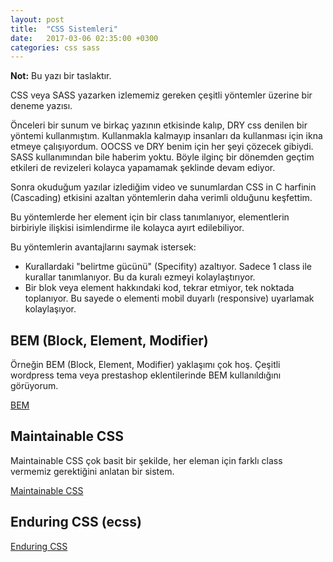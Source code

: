 ```yaml
---
layout: post
title:  "CSS Sistemleri"
date:   2017-03-06 02:35:00 +0300
categories: css sass
---
```


**Not:** Bu yazı bir taslaktır.

CSS veya SASS yazarken izlememiz gereken çeşitli yöntemler üzerine bir deneme yazısı.

Önceleri bir sunum ve birkaç yazının etkisinde kalıp, DRY css denilen bir yöntemi kullanmıştım. Kullanmakla kalmayıp insanları da kullanması için ikna etmeye çalışıyordum. OOCSS ve DRY benim için her şeyi çözecek gibiydi. SASS kullanımından bile haberim yoktu. Böyle ilginç bir dönemden geçtim etkileri de revizeleri kolayca yapamamak şeklinde devam ediyor.

Sonra okuduğum yazılar izlediğim video ve sunumlardan CSS in C harfinin (Cascading) etkisini azaltan yöntemlerin daha verimli olduğunu keşfettim.

Bu yöntemlerde her element için bir class tanımlanıyor, elementlerin birbiriyle ilişkisi isimlendirme ile kolayca ayırt edilebiliyor.

Bu yöntemlerin avantajlarını saymak istersek:

* Kurallardaki "belirtme gücünü" (Specifity) azaltıyor. Sadece 1 class ile kurallar tanımlanıyor. Bu da kuralı ezmeyi kolaylaştırıyor.
* Bir blok veya element hakkındaki kod, tekrar etmiyor, tek noktada toplanıyor. Bu sayede o elementi mobil duyarlı (responsive) uyarlamak kolaylaşıyor.

## BEM (Block, Element, Modifier)

Örneğin BEM (Block, Element, Modifier) yaklaşımı çok hoş. Çeşitli wordpress tema veya prestashop eklentilerinde BEM kullanıldığını görüyorum.

[BEM][BEM]


## Maintainable CSS

Maintainable CSS çok basit bir şekilde, her eleman için farklı class vermemiz gerektiğini anlatan bir sistem.

[Maintainable CSS][maintainable-css]

## Enduring CSS (ecss)

[Enduring CSS][ecss]


[BEM]: http://getbem.com
[maintainable-css]: http://maintainablecss.com/
[ecss]: http://ecss.io/